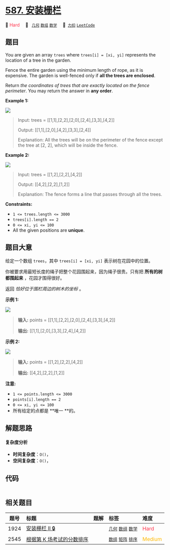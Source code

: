 # [587. 安装栅栏](https://2xiao.github.io/leetcode-js/problem/0587.html)

🔴 <font color=#ff334b>Hard</font>&emsp; 🔖&ensp; [`几何`](/tag/geometry.md) [`数组`](/tag/array.md) [`数学`](/tag/math.md)&emsp; 🔗&ensp;[`力扣`](https://leetcode.cn/problems/erect-the-fence) [`LeetCode`](https://leetcode.com/problems/erect-the-fence)

## 题目

You are given an array `trees` where `trees[i] = [xi, yi]` represents the
location of a tree in the garden.

Fence the entire garden using the minimum length of rope, as it is expensive.
The garden is well-fenced only if **all the trees are enclosed**.

Return _the coordinates of trees that are exactly located on the fence
perimeter_. You may return the answer in **any order**.



**Example 1:**

![](https://assets.leetcode.com/uploads/2021/04/24/erect2-plane.jpg)

> Input: trees = [[1,1],[2,2],[2,0],[2,4],[3,3],[4,2]]
> 
> Output: [[1,1],[2,0],[4,2],[3,3],[2,4]]
> 
> Explanation: All the trees will be on the perimeter of the fence except the tree at [2, 2], which will be inside the fence.

**Example 2:**

![](https://assets.leetcode.com/uploads/2021/04/24/erect1-plane.jpg)

> Input: trees = [[1,2],[2,2],[4,2]]
> 
> Output: [[4,2],[2,2],[1,2]]
> 
> Explanation: The fence forms a line that passes through all the trees.

**Constraints:**

  * `1 <= trees.length <= 3000`
  * `trees[i].length == 2`
  * `0 <= xi, yi <= 100`
  * All the given positions are **unique**.


## 题目大意

给定一个数组 `trees`，其中 `trees[i] = [xi, yi]` 表示树在花园中的位置。

你被要求用最短长度的绳子把整个花园围起来，因为绳子很贵。只有把 **所有的树都围起来** ，花园才围得很好。

返回 _恰好位于围栏周边的树木的坐标_ 。

**示例 1:**

![](https://assets.leetcode.com/uploads/2021/04/24/erect2-plane.jpg)

> 
> 
> 
> 
> 
> **输入:** points = [[1,1],[2,2],[2,0],[2,4],[3,3],[4,2]]
> 
> **输出:** [[1,1],[2,0],[3,3],[2,4],[4,2]]

**示例 2:**

![](https://assets.leetcode.com/uploads/2021/04/24/erect1-plane.jpg)

> 
> 
> 
> 
> 
> **输入:** points = [[1,2],[2,2],[4,2]]
> 
> **输出:** [[4,2],[2,2],[1,2]]



**注意:**

  * `1 <= points.length <= 3000`
  * `points[i].length == 2`
  * `0 <= xi, yi <= 100`
  * 所有给定的点都是 **唯一  **的。


## 解题思路

#### 复杂度分析

- **时间复杂度**：`O()`，
- **空间复杂度**：`O()`，

## 代码

```javascript

```

## 相关题目

<!-- prettier-ignore -->
| 题号 | 标题 | 题解 | 标签 | 难度 |
| :------: | :------ | :------: | :------ | :------ |
| 1924 | [安装栅栏 II 🔒](https://leetcode.com/problems/erect-the-fence-ii) |  |  [`几何`](/tag/geometry.md) [`数组`](/tag/array.md) [`数学`](/tag/math.md) | <font color=#ff334b>Hard</font> |
| 2545 | [根据第 K 场考试的分数排序](https://leetcode.com/problems/sort-the-students-by-their-kth-score) |  |  [`数组`](/tag/array.md) [`矩阵`](/tag/matrix.md) [`排序`](/tag/sorting.md) | <font color=#ffb800>Medium</font> |